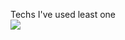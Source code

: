 Techs I've used least one <br/>
![](http://img.shields.io/badge/UnrealEngine-0E1128?style=falt-square&logo=UnrealEngine&logoColor=white)
